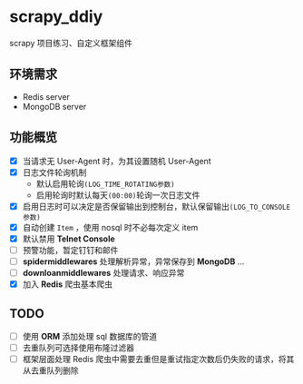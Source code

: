 # scrapy_ddiy
scrapy 项目练习、自定义框架组件

## 环境需求
- Redis server
- MongoDB server

## 功能概览
- [x] 当请求无 User-Agent 时，为其设置随机 User-Agent
- [x] 日志文件轮询机制
  - 默认启用轮询`(LOG_TIME_ROTATING参数)`
  - 启用轮询时默认每天`(00:00)`轮询一次日志文件
- [x] 启用日志时可以决定是否保留输出到控制台，默认保留输出`(LOG_TO_CONSOLE参数)`
- [x] 自动创建 `Item` ，使用 nosql 时不必每次定义 item
- [x] 默认禁用 **Telnet Console**
- [ ] 预警功能，暂定钉钉和邮件
- [ ] **spidermiddlewares** 处理解析异常，异常保存到 **MongoDB** ...
- [ ] **downloanmiddlewares** 处理请求、响应异常
- [x] 加入 **Redis** 爬虫基本爬虫

## TODO
- [ ] 使用 **ORM** 添加处理 sql 数据库的管道
- [ ] 去重队列可选择使用布隆过滤器
- [ ] 框架层面处理 Redis 爬虫中需要去重但是重试指定次数后仍失败的请求，将其从去重队列删除